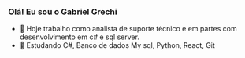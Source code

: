 ### Olá! Eu sou o Gabriel Grechi

- 🔭 Hoje trabalho como analista de suporte técnico e em partes com desenvolvimento em c# e sql server.
- 🌱 Estudando C#, Banco de dados My sql, Python, React, Git

